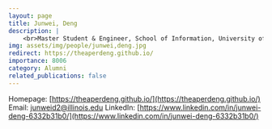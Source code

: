 ```yaml
---
layout: page
title: Junwei, Deng
description: |
    <br>Master Student & Engineer, School of Information, University of Michigan<br>Oct 2019 -- Jan 2022<br><span style='color:blue'>PhD Student, UIUC</span>
img: assets/img/people/junwei,deng.jpg
redirect: https://theaperdeng.github.io/
importance: 8006
category: Alumni
related_publications: false
---
```

Homepage: [https://theaperdeng.github.io/](https://theaperdeng.github.io/)
Email: [junweid2@illinois.edu](mailto:junweid2@illinois.edu)
LinkedIn: [https://www.linkedin.com/in/junwei-deng-6332b31b0/](https://www.linkedin.com/in/junwei-deng-6332b31b0/)
